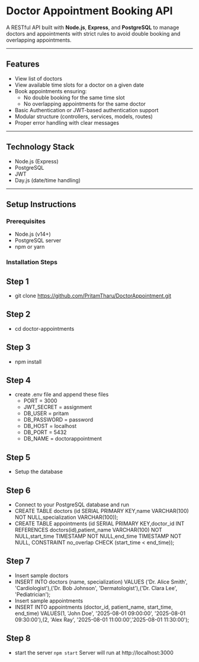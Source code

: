 # Doctor Appointment Booking API

A RESTful API built with **Node.js**, **Express**, and **PostgreSQL** to manage doctors and appointments with strict rules to avoid double booking and overlapping appointments.

---

## Features

- View list of doctors
- View available time slots for a doctor on a given date
- Book appointments ensuring:
  - No double booking for the same time slot
  - No overlapping appointments for the same doctor
- Basic Authentication or JWT-based authentication support
- Modular structure (controllers, services, models, routes)
- Proper error handling with clear messages

---

## Technology Stack

- Node.js (Express)
- PostgreSQL
- JWT
- Day.js (date/time handling)

---

## Setup Instructions

### Prerequisites

- Node.js (v14+)
- PostgreSQL server
- npm or yarn

### Installation Steps

## Step 1
- git clone https://github.com/PritamTharu/DoctorAppointment.git

## Step 2
- cd doctor-appointments

## Step 3
- npm install 

## Step 4
- create .env file and append these files
  - PORT = 3000
  - JWT_SECRET = assignment
  - DB_USER = pritam
  - DB_PASSWORD = password
  - DB_HOST = localhost
  - DB_PORT = 5432
  - DB_NAME = doctorappointment

## Step 5
- Setup the database

## Step 6
- Connect to your PostgreSQL database and run
 - CREATE TABLE doctors (id SERIAL PRIMARY KEY,name VARCHAR(100) NOT NULL,specialization VARCHAR(100));
 - CREATE TABLE appointments (id SERIAL PRIMARY KEY,doctor_id INT REFERENCES doctors(id),patient_name VARCHAR(100) NOT NULL,start_time TIMESTAMP NOT NULL,end_time TIMESTAMP NOT NULL,
    CONSTRAINT no_overlap CHECK (start_time < end_time));

## Step 7
- Insert sample doctors
 - INSERT INTO doctors (name, specialization) VALUES ('Dr. Alice Smith', 'Cardiologist'),('Dr. Bob Johnson', 'Dermatologist'),('Dr. Clara Lee', 'Pediatrician');
- Insert sample appointments
 - INSERT INTO appointments (doctor_id, patient_name, start_time, end_time) VALUES(1, 'John Doe', '2025-08-01 09:00:00', '2025-08-01 09:30:00'),(2, 'Alex Ray', '2025-08-01 11:00:00','2025-08-01 11:30:00');

## Step 8
- start the server `npm start` Server will run at http://localhost:3000




